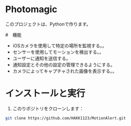 # Photomagic
このプロジェクトは、Pythonで作ります。

#　機能
- iOSカメラを使用して特定の場所を監視する。。
- センサーを使用してモーションを検出する。。
- ユーザーに通知を送信する。
- 通知設定とその他の設定の管理できるようにする。
- カメラによってキャプチャされた画像を表示する。。


# インストールと実行
1. このりポジトリをクローンします：

``` bash
git clone https://github.com/HAKK1123/MotionAlert.git

